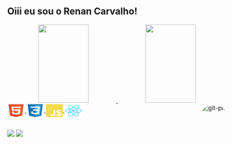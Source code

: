## Oiii eu sou o Renan Carvalho!

<div align="center">
  <a href="https://github.com/renanCrvlh0">
  <img height="180em" width="48%" src="https://github-readme-stats.vercel.app/api?username=renanCrvlh0&show_icons=true&theme=transparent&bg_color=282828&border_color=3F32E3&border_radius=8&title_color=3F32E3&icon_color=3F32E3&text_color=1EFEFE"/>
  <img height="180em" width="48%" src="https://github-readme-stats.vercel.app/api/top-langs/?username=renanCrvlh0&size_weight=0&count_weight=1&layout=compact&bg_color=282828&border_color=3F32E3&border_radius=8&title_color=3F32E3&icon_color=3F32E3&text_color=1EFEFE"/>
</div>

<div style="display: inline_block"<br>
  <img align="center" alt="Renan-HTML" height="30" width="40" src="https://raw.githubusercontent.com/devicons/devicon/master/icons/html5/html5-original.svg">
  <img align="center" alt="Renan-CSS" height="30" width="40" src="https://raw.githubusercontent.com/devicons/devicon/master/icons/css3/css3-original.svg">
  <img align="center" alt="Renan-Js" height="30" width="40" src="https://raw.githubusercontent.com/devicons/devicon/master/icons/javascript/javascript-plain.svg">
  <img align="center" alt="Rafa-React" height="30" width="40" src="https://raw.githubusercontent.com/devicons/devicon/master/icons/react/react-original.svg">   
  <img align="right" alt="git-pic" height="150" style="border-radius:50px;" src="https://img.icons8.com/bubbles/160/000000/github.png"/>

  ##
 
  <a href = "mailto:rfac2000@hotmail.com"><img src="https://img.shields.io/badge/-Gmail-%23333?style=for-the-badge&logo=gmail&logoColor=white" target="_blank"></a>
  <a href="https://www.linkedin.com/in/luciano-henrique-3b0383138/" target="_blank"><img src="https://img.shields.io/badge/-LinkedIn-%230077B5?style=for-the-badge&logo=linkedin&logoColor=white" target="_blank"></a>
  

 
</div>
